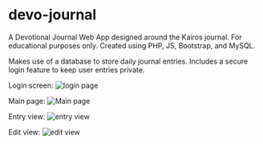 # devo-journal
A Devotional Journal Web App designed around the Kairos journal. For educational purposes only.
Created using PHP, JS, Bootstrap, and MySQL.

Makes use of a database to store daily journal entries. Includes a secure login feature to keep user entries private.

Login screen:
![login page](https://chrisrobinson.great-site.net/projects/devotional/images/login.png)

Main page:
![Main page](https://chrisrobinson.great-site.net/projects/devotional/images/main.png)

Entry view:
![entry view](https://chrisrobinson.great-site.net/projects/devotional/images/entry.png)

Edit view:
![edit view](https://chrisrobinson.great-site.net/projects/devotional/images/edit.png)
